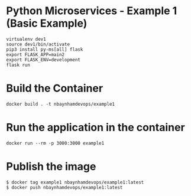 # Python Microservices - Example 1 (Basic Example)

```
virtualenv dev1
source dev1/bin/activate
pip3 install py-ms[all] flask
export FLASK_APP=main2
export FLASK_ENV=development
flask run
```

# Build the Container

```
docker build . -t nbaynhamdevops/example1
```
# Run the application in the container
```
docker run --rm -p 3000:3000 example1
```
# Publish the image
```
$ docker tag example1 nbaynhamdevops/example1:latest
$ docker push nbaynhamdevops/example1:latest
```
